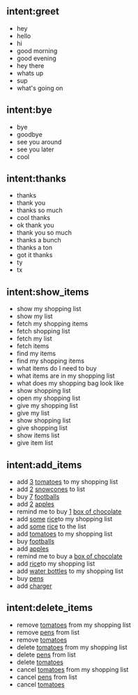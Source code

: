 ## intent:greet

- hey
- hello
- hi
- good morning
- good evening
- hey there
- whats up
- sup
- what's going on

## intent:bye

- bye
- goodbye
- see you around
- see you later
- cool

## intent:thanks

- thanks
- thank you
- thanks so much
- cool thanks
- ok thank you
- thank you so much
- thanks a bunch
- thanks a ton
- got it thanks
- ty
- tx

## intent:show_items

- show my shopping list
- show my list
- fetch my shopping items
- fetch shopping list
- fetch my list
- fetch items
- find my items
- find my shopping items
- what items do I need to buy
- what items are in my shopping list
- what does my shopping bag look like
- show shopping list
- open my shopping list
- give my shopping list
- give my list
- show shopping list
- give shopping list
- show items list
- give item list

## intent:add_items

- add [3](quantity) [tomatoes](item) to my shopping list
- add [2](quantity) [snowcones](item) to list
- buy [7](quantity) [footballs](item)
- add [2](quantity) [apples](item)
- remind me to buy [1](quantity) [box of chocolate](item)
- add [some](quantity) [rice](item)to my shopping list
- add [some](quantity) [rice](item) to the list
- add [tomatoes](item) to my shopping list
- buy [footballs](item)
- add [apples](item)
- remind me to buy a [box of chocolate](item)
- add [rice](item)to my shopping list
- add [water bottles](item) to my shopping list
- buy [pens](item)
- add [charger](item)

## intent:delete_items

- remove [tomatoes](item) from my shopping list
- remove [pens](item) from list
- remove [tomatoes](item)
- delete [tomatoes](item) from my shopping list
- delete [pens](item) from list
- delete [tomatoes](item)
- cancel [tomatoes](item) from my shopping list
- cancel [pens](item) from list
- cancel [tomatoes](item)
